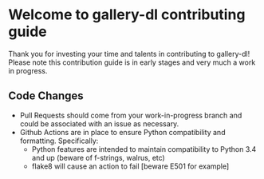 # Welcome to gallery-dl contributing guide <!-- omit in toc -->

Thank you for investing your time and talents in contributing to gallery-dl! Please note this contribution guide is in early stages and very much a work in progress.

## Code Changes

+ Pull Requests should come from your work-in-progress branch and could be associated with an issue as necessary.
+ Github Actions are in place to ensure Python compatibility and formatting. Specifically:
  + Python features are intended to maintain compatibility to Python 3.4 and up (beware of f-strings, walrus, etc)
  + flake8 will cause an action to fail [beware E501 for example]
